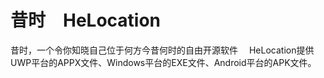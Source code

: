 # 昔时　HeLocation　
昔时，一个令你知晓自己位于何方今昔何时的自由开源软件　
HeLocation提供UWP平台的APPX文件、Windows平台的EXE文件、Android平台的APK文件。　

